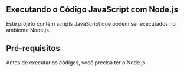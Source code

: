 ## Executando o Código JavaScript com Node.js
Este projeto contém scripts JavaScript que podem ser executados no ambiente Node.js. 

## Pré-requisitos
Antes de executar os códigos, você precisa ter o Node.js

